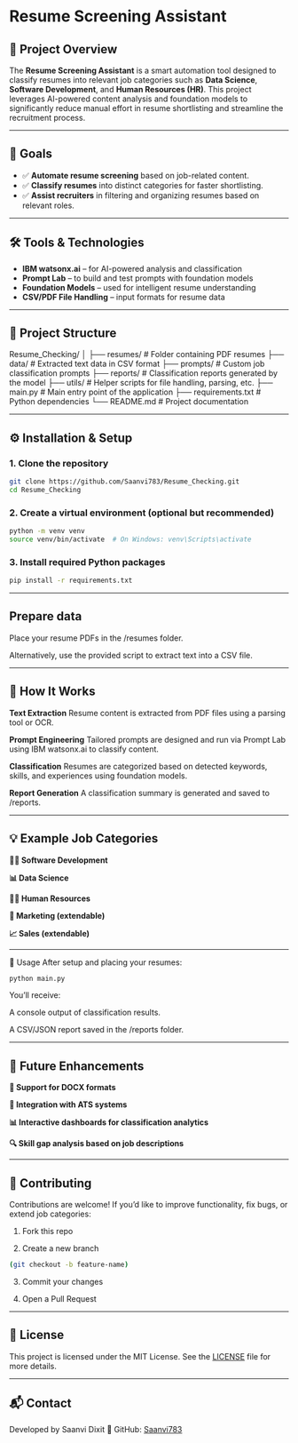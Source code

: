 # Resume Screening Assistant

## 📄 Project Overview

The **Resume Screening Assistant** is a smart automation tool designed to classify resumes into relevant job categories such as **Data Science**, **Software Development**, and **Human Resources (HR)**. This project leverages AI-powered content analysis and foundation models to significantly reduce manual effort in resume shortlisting and streamline the recruitment process.

---

## 🎯 Goals

- ✅ **Automate resume screening** based on job-related content.
- ✅ **Classify resumes** into distinct categories for faster shortlisting.
- ✅ **Assist recruiters** in filtering and organizing resumes based on relevant roles.

---

## 🛠️ Tools & Technologies

- **IBM watsonx.ai** – for AI-powered analysis and classification  
- **Prompt Lab** – to build and test prompts with foundation models  
- **Foundation Models** – used for intelligent resume understanding  
- **CSV/PDF File Handling** – input formats for resume data

---

## 📁 Project Structure

Resume_Checking/
│
├── resumes/ # Folder containing PDF resumes
├── data/ # Extracted text data in CSV format
├── prompts/ # Custom job classification prompts
├── reports/ # Classification reports generated by the model
├── utils/ # Helper scripts for file handling, parsing, etc.
├── main.py # Main entry point of the application
├── requirements.txt # Python dependencies
└── README.md # Project documentation


---

## ⚙️ Installation & Setup

### 1. Clone the repository
```bash
git clone https://github.com/Saanvi783/Resume_Checking.git
cd Resume_Checking
```
### 2. Create a virtual environment (optional but recommended)
```bash
python -m venv venv
source venv/bin/activate  # On Windows: venv\Scripts\activate
```
### 3. Install required Python packages
```bash
pip install -r requirements.txt
```
---

## Prepare data
Place your resume PDFs in the /resumes folder.

Alternatively, use the provided script to extract text into a CSV file.

---

## 🧠 How It Works
**Text Extraction**
Resume content is extracted from PDF files using a parsing tool or OCR.

**Prompt Engineering**
Tailored prompts are designed and run via Prompt Lab using IBM watsonx.ai to classify content.

**Classification**
Resumes are categorized based on detected keywords, skills, and experiences using foundation models.

**Report Generation**
A classification summary is generated and saved to /reports.

---

## 💡 Example Job Categories
**👩‍💻 Software Development**

**📊 Data Science**

**🧑‍💼 Human Resources**

**🛒 Marketing (extendable)**

**📈 Sales (extendable)**

---

🚀 Usage
After setup and placing your resumes:
```bash
python main.py
```
You’ll receive:

A console output of classification results.

A CSV/JSON report saved in the /reports folder.

---

## 📌 Future Enhancements
**📁 Support for DOCX formats**

**🧠 Integration with ATS systems**

**📊 Interactive dashboards for classification analytics**

**🔍 Skill gap analysis based on job descriptions**

---

## 🤝 Contributing
Contributions are welcome! If you’d like to improve functionality, fix bugs, or extend job categories:

1. Fork this repo

2. Create a new branch
```bash
(git checkout -b feature-name)
```
3. Commit your changes

4. Open a Pull Request

---

## 📄 License
This project is licensed under the MIT License.
See the [LICENSE](LICENSE.md) file for more details.

---

## 📬 Contact
Developed by Saanvi Dixit
🔗 GitHub: [Saanvi783](https://github.com/Saanvi783)

